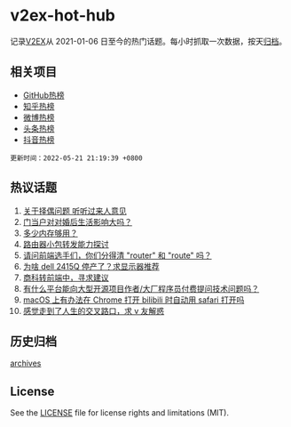 # v2ex-hot-hub

 记录[V2EX](https://www.v2ex.com/)从 2021-01-06 日至今的热门话题。每小时抓取一次数据，按天[归档](archives)。
 
 ## 相关项目

- [GitHub热榜](https://github.com/lonnyzhang423/github-hot-hub)
- [知乎热榜](https://github.com/lonnyzhang423/zhihu-hot-hub)
- [微博热榜](https://github.com/lonnyzhang423/weibo-hot-hub)
- [头条热榜](https://github.com/lonnyzhang423/toutiao-hot-hub)
- [抖音热榜](https://github.com/lonnyzhang423/douyin-hot-hub)


 `更新时间：2022-05-21 21:19:39 +0800`

## 热议话题

1. [关于择偶问题 听听过来人意见](https://www.v2ex.com/t/854300)
1. [门当户对对婚后生活影响大吗？](https://www.v2ex.com/t/854309)
1. [多少内存够用？](https://www.v2ex.com/t/854340)
1. [路由器小包转发能力探讨](https://www.v2ex.com/t/854303)
1. [请问前端选手们，你们分得清 "router" 和 "route" 吗？](https://www.v2ex.com/t/854292)
1. [为啥 dell 2415Q 停产了？求显示器推荐](https://www.v2ex.com/t/854302)
1. [商科转前端中，寻求建议](https://www.v2ex.com/t/854263)
1. [有什么平台能向大型开源项目作者/大厂程序员付费提问技术问题吗？](https://www.v2ex.com/t/854323)
1. [macOS 上有办法在 Chrome 打开 bilibili 时自动用 safari 打开吗](https://www.v2ex.com/t/854289)
1. [感觉走到了人生的交叉路口，求 v 友解惑](https://www.v2ex.com/t/854358)

## 历史归档

[archives](archives)

## License

See the [LICENSE](LICENSE) file for license rights and limitations (MIT).
